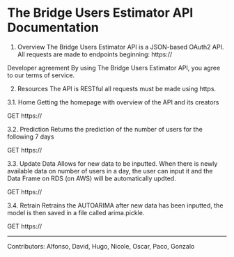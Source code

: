 # The Bridge Users Estimator API Documentation

1. Overview
The Bridge Users Estimator API is a JSON-based OAuth2 API. All requests are made to endpoints beginning: https://

Developer agreement
By using The Bridge Users Estimator API, you agree to our terms of service.

2. Resources
The API is RESTful all requests must be made using https.

3.1. Home
Getting the homepage with overview of the API and its creators

GET https://

3.2. Prediction
Returns the prediction of the number of users for the following 7 days 

GET https://

3.3. Update Data
Allows for new data to be inputted. When there is newly available data on number of users in a day, the user can input it and the Data Frame on RDS (on AWS) will be automatically updted.

GET https://

3.4. Retrain
Retrains the AUTOARIMA after new data has been inputted, the model is then saved in a file called arima.pickle.

GET https://

___________________________________________________________

Contributors: Alfonso, David, Hugo, Nicole, Oscar, Paco, Gonzalo

